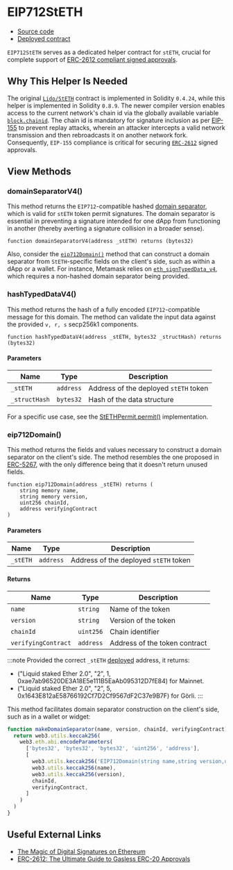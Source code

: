 # EIP712StETH

- [Source code](https://github.com/lidofinance/lido-dao/blob/master/contracts/0.8.9/EIP712StETH.sol)
- [Deployed contract](https://etherscan.io/address/0x8F73e4C2A6D852bb4ab2A45E6a9CF5715b3228B7)

`EIP712StETH` serves as a dedicated helper contract for `stETH`, crucial for complete support of [ERC-2612 compliant signed approvals](https://eips.ethereum.org/EIPS/eip-2612).

## Why This Helper Is Needed

The original [`Lido/StETH`](/contracts/lido) contract is implemented in Solidity `0.4.24`, while this helper is implemented in Solidity `0.8.9`. The newer compiler version enables access to the current network's chain id via the globally available variable [`block.chainid`](https://docs.soliditylang.org/en/v0.8.9/units-and-global-variables.html#block-and-transaction-properties). The chain id is mandatory for signature inclusion as per [EIP-155](https://eips.ethereum.org/EIPS/eip-155) to prevent replay attacks, wherein an attacker intercepts a valid network transmission and then rebroadcasts it on another network fork. Consequently, `EIP-155` compliance is critical for securing [`ERC-2612`](https://eips.ethereum.org/EIPS/eip-2612) signed approvals.

## View Methods

### domainSeparatorV4()

This method returns the `EIP712`-compatible hashed [domain separator](https://eips.ethereum.org/EIPS/eip-712#definition-of-domainseparator), which is valid for `stETH` token permit signatures. The domain separator is essential in preventing a signature intended for one dApp from functioning in another (thereby averting a signature collision in a broader sense).

```sol
function domainSeparatorV4(address _stETH) returns (bytes32)
```

Also, consider the [`eip712Domain()`](/contracts/eip712-steth#eip712domain) method that can construct a domain separator from `StETH`-specific fields on the client's side, such as within a dApp or a wallet. For instance, Metamask relies on [`eth_signTypedData_v4`](https://docs.metamask.io/wallet/how-to/sign-data/#use-eth_signtypeddata_v4), which requires a non-hashed domain separator being provided.

### hashTypedDataV4()

This method returns the hash of a fully encoded `EIP712`-compatible message for this domain. The method can validate the input data against the provided `v, r, s` secp256k1 components.

```sol
function hashTypedDataV4(address _stETH, bytes32 _structHash) returns (bytes32)
```

#### Parameters

| Name         | Type      | Description                           |
| ------------ | --------- | ------------------------------------- |
| `_stETH`     | `address` | Address of the deployed `stETH` token |
| `_structHash`| `bytes32` | Hash of the data structure            |

For a specific use case, see the [StETHPermit.permit()](https://github.com/lidofinance/lido-dao/blob/master/contracts/0.4.24/StETHPermit.sol#L99-L112) implementation.

### eip712Domain()

This method returns the fields and values necessary to construct a domain separator on the client's side. The method resembles the one proposed in [ERC-5267](https://eips.ethereum.org/EIPS/eip-5267), with the only difference being that it doesn't return unused fields.

```sol
function eip712Domain(address _stETH) returns (
    string memory name,
    string memory version,
    uint256 chainId,
    address verifyingContract
)
```

#### Parameters

| Name     | Type      | Description                           |
| -------- | --------- | ------------------------------------- |
| `_stETH` | `address` | Address of the deployed `stETH` token |

#### Returns

| Name              | Type       | Description                   |
| ----------------- | ---------- | ----------------------------- |
| `name`            | `string`   | Name of the token            |
| `version`         | `string`   | Version of the token         |
| `chainId`         | `uint256`  | Chain identifier             |
| `verifyingContract`| `address` | Address of the token contract |

:::note
Provided the correct `_stETH` [deployed](/deployed-contracts) address, it returns:

- ("Liquid staked Ether 2.0", "2", 1, 0xae7ab96520DE3A18E5e111B5EaAb095312D7fE84) for Mainnet.
- ("Liquid staked Ether 2.0", "2", 5, 0x1643E812aE58766192Cf7D2Cf9567dF2C37e9B7F) for Görli.
:::

This method facilitates domain separator construction on the client's side, such as in a wallet or widget:

```js
function makeDomainSeparator(name, version, chainId, verifyingContract) {
  return web3.utils.keccak256(
    web3.eth.abi.encodeParameters(
      ['bytes32', 'bytes32', 'bytes32', 'uint256', 'address'],
      [
        web3.utils.keccak256('EIP712Domain(string name,string version,uint256 chainId,address verifyingContract)'),
        web3.utils.keccak256(name),
        web3.utils.keccak256(version),
        chainId,
        verifyingContract,
      ]
    )
  )
}
```

## Useful External Links

- [The Magic of Digital Signatures on Ethereum](https://medium.com/mycrypto/the-magic-of-digital-signatures-on-ethereum-98fe184dc9c7)
- [ERC-2612: The Ultimate Guide to Gasless ERC-20 Approvals](https://medium.com/frak-defi/erc-2612-the-ultimate-guide-to-gasless-erc-20-approvals-2cd32ddee534)
